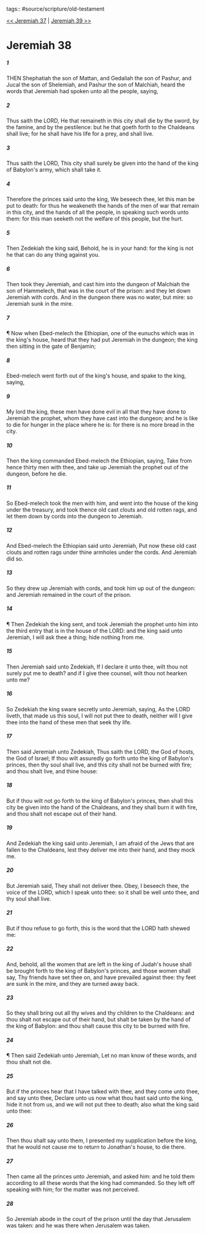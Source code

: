 tags:: #source/scripture/old-testament

[<< Jeremiah 37](/old-testament/24_Jeremiah/Jeremiah_37.md) | [Jeremiah 39 >>](/old-testament/24_Jeremiah/Jeremiah_39.md)

# Jeremiah 38

##### 1

THEN Shephatiah the son of Mattan, and Gedaliah the son of Pashur, and Jucal the son of Shelemiah, and Pashur the son of Malchiah, heard the words that Jeremiah had spoken unto all the people, saying,

##### 2

Thus saith the LORD, He that remaineth in this city shall die by the sword, by the famine, and by the pestilence: but he that goeth forth to the Chaldeans shall live; for he shall have his life for a prey, and shall live.

##### 3

Thus saith the LORD, This city shall surely be given into the hand of the king of Babylon's army, which shall take it.

##### 4

Therefore the princes said unto the king, We beseech thee, let this man be put to death: for thus he weakeneth the hands of the men of war that remain in this city, and the hands of all the people, in speaking such words unto them: for this man seeketh not the welfare of this people, but the hurt.

##### 5

Then Zedekiah the king said, Behold, he is in your hand: for the king is not he that can do any thing against you.

##### 6

Then took they Jeremiah, and cast him into the dungeon of Malchiah the son of Hammelech, that was in the court of the prison: and they let down Jeremiah with cords. And in the dungeon there was no water, but mire: so Jeremiah sunk in the mire.

##### 7

¶ Now when Ebed-melech the Ethiopian, one of the eunuchs which was in the king's house, heard that they had put Jeremiah in the dungeon; the king then sitting in the gate of Benjamin;

##### 8

Ebed-melech went forth out of the king's house, and spake to the king, saying,

##### 9

My lord the king, these men have done evil in all that they have done to Jeremiah the prophet, whom they have cast into the dungeon; and he is like to die for hunger in the place where he is: for there is no more bread in the city.

##### 10

Then the king commanded Ebed-melech the Ethiopian, saying, Take from hence thirty men with thee, and take up Jeremiah the prophet out of the dungeon, before he die.

##### 11

So Ebed-melech took the men with him, and went into the house of the king under the treasury, and took thence old cast clouts and old rotten rags, and let them down by cords into the dungeon to Jeremiah.

##### 12

And Ebed-melech the Ethiopian said unto Jeremiah, Put now these old cast clouts and rotten rags under thine armholes under the cords. And Jeremiah did so.

##### 13

So they drew up Jeremiah with cords, and took him up out of the dungeon: and Jeremiah remained in the court of the prison.

##### 14

¶ Then Zedekiah the king sent, and took Jeremiah the prophet unto him into the third entry that is in the house of the LORD: and the king said unto Jeremiah, I will ask thee a thing; hide nothing from me.

##### 15

Then Jeremiah said unto Zedekiah, If I declare it unto thee, wilt thou not surely put me to death? and if I give thee counsel, wilt thou not hearken unto me?

##### 16

So Zedekiah the king sware secretly unto Jeremiah, saying, As the LORD liveth, that made us this soul, I will not put thee to death, neither will I give thee into the hand of these men that seek thy life.

##### 17

Then said Jeremiah unto Zedekiah, Thus saith the LORD, the God of hosts, the God of Israel; If thou wilt assuredly go forth unto the king of Babylon's princes, then thy soul shall live, and this city shall not be burned with fire; and thou shalt live, and thine house:

##### 18

But if thou wilt not go forth to the king of Babylon's princes, then shall this city be given into the hand of the Chaldeans, and they shall burn it with fire, and thou shalt not escape out of their hand.

##### 19

And Zedekiah the king said unto Jeremiah, I am afraid of the Jews that are fallen to the Chaldeans, lest they deliver me into their hand, and they mock me.

##### 20

But Jeremiah said, They shall not deliver thee. Obey, I beseech thee, the voice of the LORD, which I speak unto thee: so it shall be well unto thee, and thy soul shall live.

##### 21

But if thou refuse to go forth, this is the word that the LORD hath shewed me:

##### 22

And, behold, all the women that are left in the king of Judah's house shall be brought forth to the king of Babylon's princes, and those women shall say, Thy friends have set thee on, and have prevailed against thee: thy feet are sunk in the mire, and they are turned away back.

##### 23

So they shall bring out all thy wives and thy children to the Chaldeans: and thou shalt not escape out of their hand, but shalt be taken by the hand of the king of Babylon: and thou shalt cause this city to be burned with fire.

##### 24

¶ Then said Zedekiah unto Jeremiah, Let no man know of these words, and thou shalt not die.

##### 25

But if the princes hear that I have talked with thee, and they come unto thee, and say unto thee, Declare unto us now what thou hast said unto the king, hide it not from us, and we will not put thee to death; also what the king said unto thee:

##### 26

Then thou shalt say unto them, I presented my supplication before the king, that he would not cause me to return to Jonathan's house, to die there.

##### 27

Then came all the princes unto Jeremiah, and asked him: and he told them according to all these words that the king had commanded. So they left off speaking with him; for the matter was not perceived.

##### 28

So Jeremiah abode in the court of the prison until the day that Jerusalem was taken: and he was there when Jerusalem was taken.
